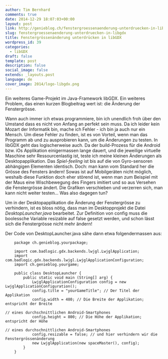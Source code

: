 ```yaml
---
author: Tim Bernhard
comments: true
date: 2014-12-29 18:07:03+00:00
layout: post
link: http://genieblog.ch/fenstergroessenaenderung-unterdruecken-in-libgdx/
slug: fenstergroessenaenderung-unterdruecken-in-libgdx
title: Fenstergrössenänderung unterdrücken in libGDX
wordpress_id: 39
categories:
  - libGDX
draft: false
template: post
description: false
social_image: false
extends: _layouts.post
language: de
cover_image: 2014/logo-libgdx.png
---
```


Ein weiteres Game-Projekt im Java-Framework libGDX.
Ein weiteres Problem, das einen kurzen Blogbeitrag wert ist: die Änderung der Fenstergrösse.

Wann auch immer ich etwas programmiere, bin ich unendlich froh über den Umstand dass es nicht von Anfang an perfekt sein muss.
Da ich leider kein Mozart der Informatik bin, mache ich Fehler - ich bin ja auch nur ein Mensch.
Um diese Fehler zu finden, ist es von Vorteil, wenn man das Programm ab und zu ausprobieren kann, um die Änderungen zu testen.
In libGDX geht das logischerweise auch.
Da der build-Prozess für die Android bzw.
iOs Applikation einigermassen lange dauert, und die jeweilige virtuelle Maschine sehr Ressourcenlastig ist, teste ich meine kleinen Änderungen als Desktopapplikation.
Das _Spiel-feeling_ ist bis auf die von Gyro-sensoren abhängigen Elementen identisch.
Doch: man kann vom Standard her die Grösse des Fensters ändern! Sowas ist auf Mobilgeräten nicht möglich, weshalb diese Funktion doch eher störend ist, wenn man zum Beispiel mit der Maus eine Wischbewegung des Fingers imitiert und so aus Versehen die Fenstergrösse ändert.
Die Grafiken verschieben und verzerren sich, man kann nicht weiter testen... Was also dagegen tun?

Um in der Desktopapplikation die Änderung der Fenstergrösse zu verhindern, ist es bloss nötig, dass man im Desktopprojekt die Datei _DesktopLauncher.java_ bearbeitet.
Zur Definition von config muss die boolessche Variable resizable auf false gesetzt werden, und schon lässt sich die Fenstergrösse nicht mehr ändern!

Der Code von DesktopLauncher.java sähe dann etwa folgendermassen aus:

		package ch.genieblog.yourpackage;

		import com.badlogic.gdx.backends.lwjgl.LwjglApplication;
		import com.badlogic.gdx.backends.lwjgl.LwjglApplicationConfiguration;
		import ch.genieblog.yourgame;

		public class DesktopLauncher {
			public static void main (String[] arg) {
				LwjglApplicationConfiguration config = new LwjglApplicationConfiguration();
				config.title = "yourGameTitle"; // Der Titel der Applikation
				config.width = 480; // Die Breite der Applikation; entspricht der Breite 
																				// eines durchschnittlichen Android-Smartphones
				config.height = 800; // Die Höhe der Applikation; entspricht der Höhe
																				// eines durchschnittlichen Android-Smartphones
				config.resizable = false; // und hier verhindern wir die Fenstergrössenänderung
				new LwjglApplication(new spaceMaster(), config);
			}
		}
